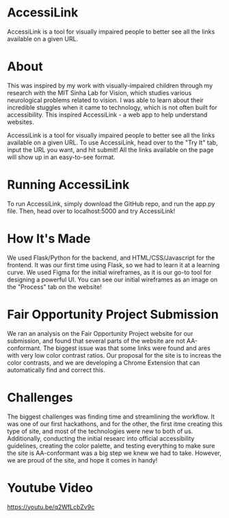 # AccessiLink
AccessiLink is a tool for visually impaired people to better see all the links available on a given URL.

# About
This was inspired by my work with visually-impaired children through my research with the MIT Sinha Lab for Vision, which studies various neurological problems related to vision. I was able to learn about their incredible stuggles when it came to technology, which is not often built for accessibility. This inspired AccessiLink - a web app to help understand websites.

AccessiLink is a tool for visually impaired people to better see all the links available on a given URL. To use AccessiLink, head over to the "Try It" tab, input the URL you want, and hit submit! All the links available on the page will show up in an easy-to-see format.

# Running AccessiLink
To run AccessiLink, simply download the GitHub repo, and run the app.py file. Then, head over to localhost:5000 and try AccessiLink!

# How It's Made
We used Flask/Python for the backend, and HTML/CSS/Javascript for the frontend. It was our first time using Flask, so we had to learn it at a learning curve. We used Figma for the initial wireframes, as it is our go-to tool for designing a powerful UI. You can see our initial wireframes as an image on the "Process" tab on the website!

# Fair Opportunity Project Submission
We ran an analysis on the Fair Opportunity Project website for our submission, and found that several parts of the website are not AA-conformant. The biggest issue was that some links were found and ares with very low color contrast ratios. Our proposal for the site is to increas the color contrasts, and we are developing a Chrome Extension that can automatically find and correct this.

# Challenges
The biggest challenges was finding time and streamlining the workflow. It was one of our first hackathons, and for the other, the first itme creating this type of site, and most of the technologies were new to both of us. Additionally, conducting the initial researc into official accessibility guidelines, creating the color palette, and testing everything to make sure the site is AA-conformant was a big step we knew we had to take. However, we are proud of the site, and hope it comes in handy!

# Youtube Video
https://youtu.be/q2WfLcbZv9c
